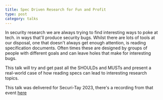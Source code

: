 ```yaml
---
title: Spec Driven Research for Fun and Profit 
type: post
category: talks
---
```


In security research we are always trying to find interesting ways to poke at tech. in ways that'll produce security bugs. Whilst there are lots of tools at our disposal, one that doesn't always get enough attention, is reading specification documents. Often times these are designed by groups of people with different goals and can leave holes that make for interesting bugs.

This talk will try and get past all the SHOULDs and MUSTs and present a real-world case of how reading specs can lead to interesting research topics.

This talk was delivered for Securi-Tay 2023, there's a recording from that event [here](https://youtu.be/xDWKEBr97fU)
